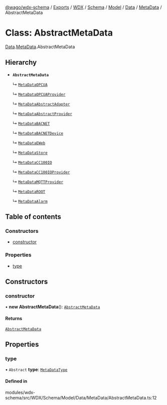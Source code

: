 [@wago/wdx-schema](../README.md) / [Exports](../modules.md) / [WDX](../modules/WDX.md) / [Schema](../modules/WDX.Schema.md) / [Model](../modules/WDX.Schema.Model.md) / [Data](../modules/WDX.Schema.Model.Data.md) / [MetaData](../modules/WDX.Schema.Model.Data.MetaData.md) / AbstractMetaData

# Class: AbstractMetaData

[Data](../modules/WDX.Schema.Model.Data.md).[MetaData](../modules/WDX.Schema.Model.Data.MetaData.md).AbstractMetaData

## Hierarchy

- **`AbstractMetaData`**

  ↳ [`MetaDataOPCUA`](WDX.Schema.Model.Data.MetaData.MetaDataOPCUA.md)

  ↳ [`MetaDataOPCUAProvider`](WDX.Schema.Model.Data.MetaData.MetaDataOPCUAProvider.md)

  ↳ [`MetaDataAbstractAdapter`](WDX.Schema.Model.Data.MetaData.MetaDataAbstractAdapter.md)

  ↳ [`MetaDataAbstractProvider`](WDX.Schema.Model.Data.MetaData.MetaDataAbstractProvider.md)

  ↳ [`MetaDataBACNET`](WDX.Schema.Model.Data.MetaData.MetaDataBACNET.md)

  ↳ [`MetaDataBACNETDevice`](WDX.Schema.Model.Data.MetaData.MetaDataBACNETDevice.md)

  ↳ [`MetaDataEWeb`](WDX.Schema.Model.Data.MetaData.MetaDataEWeb.md)

  ↳ [`MetaDataStore`](WDX.Schema.Model.Data.MetaData.MetaDataStore.md)

  ↳ [`MetaDataCC100IO`](WDX.Schema.Model.Data.MetaData.MetaDataCC100IO.md)

  ↳ [`MetaDataCC100IOProvider`](WDX.Schema.Model.Data.MetaData.MetaDataCC100IOProvider.md)

  ↳ [`MetaDataMQTTProvider`](WDX.Schema.Model.Data.MetaData.MetaDataMQTTProvider.md)

  ↳ [`MetaDataROOT`](WDX.Schema.Model.Data.MetaData.MetaDataROOT.md)

  ↳ [`MetaDataAlarm`](WDX.Schema.Model.Data.MetaData.MetaDataAlarm.md)

## Table of contents

### Constructors

- [constructor](WDX.Schema.Model.Data.MetaData.AbstractMetaData.md#constructor)

### Properties

- [type](WDX.Schema.Model.Data.MetaData.AbstractMetaData.md#type)

## Constructors

### constructor

• **new AbstractMetaData**(): [`AbstractMetaData`](WDX.Schema.Model.Data.MetaData.AbstractMetaData.md)

#### Returns

[`AbstractMetaData`](WDX.Schema.Model.Data.MetaData.AbstractMetaData.md)

## Properties

### type

• `Abstract` **type**: [`MetaDataType`](../enums/WDX.Schema.Model.Data.MetaData.MetaDataType.md)

#### Defined in

modules/wdx-schema/src/WDX/Schema/Model/Data/MetaData/AbstractMetaData.ts:12
